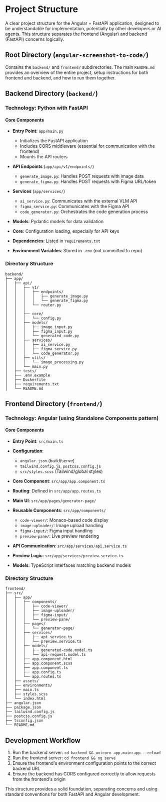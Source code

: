 # Project Structure

A clear project structure for the Angular + FastAPI application, designed to be understandable for implementation, potentially by other developers or AI agents. This structure separates the frontend (Angular) and backend (FastAPI) concerns logically.

## Root Directory (`angular-screenshot-to-code/`)

Contains the `backend/` and `frontend/` subdirectories. The main `README.md` provides an overview of the entire project, setup instructions for both frontend and backend, and how to run them together.

## Backend Directory (`backend/`)

### Technology: Python with FastAPI

#### Core Components

- **Entry Point**: `app/main.py`
  - Initializes the FastAPI application
  - Includes CORS middleware (essential for communication with the frontend)
  - Mounts the API routers

- **API Endpoints** (`app/api/v1/endpoints/`)
  - `generate_image.py`: Handles POST requests with image data
  - `generate_figma.py`: Handles POST requests with Figma URL/token

- **Services** (`app/services/`)
  - `ai_service.py`: Communicates with the external VLM API
  - `figma_service.py`: Communicates with the Figma API
  - `code_generator.py`: Orchestrates the code generation process

- **Models**: Pydantic models for data validation
- **Core**: Configuration loading, especially for API keys
- **Dependencies**: Listed in `requirements.txt`
- **Environment Variables**: Stored in `.env` (not committed to repo)

### Directory Structure

```
backend/
├── app/
│   ├── api/
│   │   ├── v1/
│   │   │   ├── endpoints/
│   │   │   │   ├── generate_image.py
│   │   │   │   └── generate_figma.py
│   │   │   └── router.py
│   │   │   
│   │   ├── core/
│   │   │   └── config.py
│   │   ├── models/
│   │   │   ├── image_input.py
│   │   │   ├── figma_input.py
│   │   │   └── generated_code.py
│   │   ├── services/
│   │   │   ├── ai_service.py
│   │   │   ├── figma_service.py
│   │   │   └── code_generator.py
│   │   ├── utils/
│   │   │   └── image_processing.py
│   │   └── main.py
│   ├── tests/
│   ├── .env.example
│   ├── Dockerfile
│   ├── requirements.txt
│   └── README.md
```

## Frontend Directory (`frontend/`)

### Technology: Angular (using Standalone Components pattern)

#### Core Components

- **Entry Point**: `src/main.ts`
- **Configuration**: 
  - `angular.json` (build/serve)
  - `tailwind.config.js`, `postcss.config.js` 
  - `src/styles.scss` (Tailwind/global styles)

- **Core Component**: `src/app/app.component.ts`
- **Routing**: Defined in `src/app/app.routes.ts`
- **Main UI**: `src/app/pages/generator-page/`
- **Reusable Components**: `src/app/components/`
  - `code-viewer/`: Monaco-based code display
  - `image-uploader/`: Image upload handling
  - `figma-input/`: Figma input handling
  - `preview-pane/`: Live preview rendering

- **API Communication**: `src/app/services/api.service.ts`
- **Preview Logic**: `src/app/services/preview.service.ts`
- **Models**: TypeScript interfaces matching backend models

### Directory Structure

```
frontend/
├── src/
│   ├── app/
│   │   ├── components/
│   │   │   ├── code-viewer/
│   │   │   ├── image-uploader/
│   │   │   ├── figma-input/
│   │   │   └── preview-pane/
│   │   ├── pages/
│   │   │   └── generator-page/
│   │   ├── services/
│   │   │   ├── api.service.ts
│   │   │   └── preview.service.ts
│   │   ├── models/
│   │   │   ├── generated-code.model.ts
│   │   │   └── api-request.model.ts
│   │   ├── app.component.html
│   │   ├── app.component.scss
│   │   ├── app.component.ts
│   │   ├── app.config.ts
│   │   └── app.routes.ts
│   ├── assets/
│   ├── environments/
│   ├── main.ts
│   ├── styles.scss
│   └── index.html
├── angular.json
├── package.json
├── tailwind.config.js
├── postcss.config.js
├── tsconfig.json
└── README.md
```

## Development Workflow

1. Run the backend server: `cd backend && uvicorn app.main:app --reload`
2. Run the frontend server: `cd frontend && ng serve`
3. Ensure the frontend's environment configuration points to the correct backend URL
4. Ensure the backend has CORS configured correctly to allow requests from the frontend's origin

This structure provides a solid foundation, separating concerns and using standard conventions for both FastAPI and Angular development. 